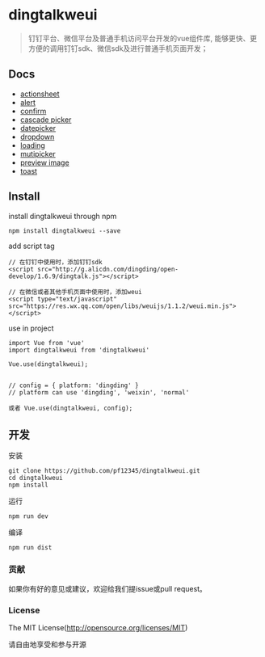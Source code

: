 # dingtalkweui

> 钉钉平台、微信平台及普通手机访问平台开发的vue组件库, 能够更快、更方便的调用钉钉sdk、微信sdk及进行普通手机页面开发；


## Docs

- [actionsheet](docs/actionsheet.md)
- [alert](docs/alert.md)
- [confirm](docs/confirm.md)
- [cascade picker](docs/cascadepicker.md)
- [datepicker](docs/datepicker.md)
- [dropdown](docs/dropdown.md)
- [loading](docs/loading.md)
- [mutipicker](docs/mutipicker.md)
- [preview image](docs/previewImage.md)
- [toast](docs/toast.md)

## Install

install dingtalkweui through npm

```
npm install dingtalkweui --save
```


add script tag

```
// 在钉钉中使用时，添加钉钉sdk
<script src="http://g.alicdn.com/dingding/open-develop/1.6.9/dingtalk.js"></script>

// 在微信或者其他手机页面中使用时，添加weui
<script type="text/javascript" src="https://res.wx.qq.com/open/libs/weuijs/1.1.2/weui.min.js"></script>

```

use in project

```
import Vue from 'vue'
import dingtalkweui from 'dingtalkweui'

Vue.use(dingtalkweui);


// config = { platform: 'dingding' }
// platform can use 'dingding', 'weixin', 'normal' 

或者 Vue.use(dingtalkweui, config); 

```

## 开发

安装

```
git clone https://github.com/pf12345/dingtalkweui.git
cd dingtalkweui
npm install
```

运行

```
npm run dev
```

编译

```
npm run dist
```

<!-- ### 文档

<a href="https://pf12345.gitbooks.io/dingtalkweui-api/content/" target="_blank">Documents</a> -->


### 贡献

如果你有好的意见或建议，欢迎给我们提issue或pull request。


### License

The MIT License(http://opensource.org/licenses/MIT)

请自由地享受和参与开源

